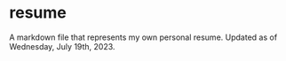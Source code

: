 # resume
A markdown file that represents my own personal resume. Updated as of Wednesday, July 19th, 2023.
